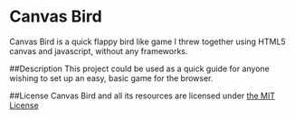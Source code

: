 # Canvas Bird
Canvas Bird is a quick flappy bird like game I threw together using HTML5 canvas and javascript, without any frameworks.

##Description
This project could be used as a quick guide for anyone wishing to set up an easy, basic game for the browser.

##License
Canvas Bird and all its resources are licensed under [the MIT License](https://opensource.org/licenses/MIT)
